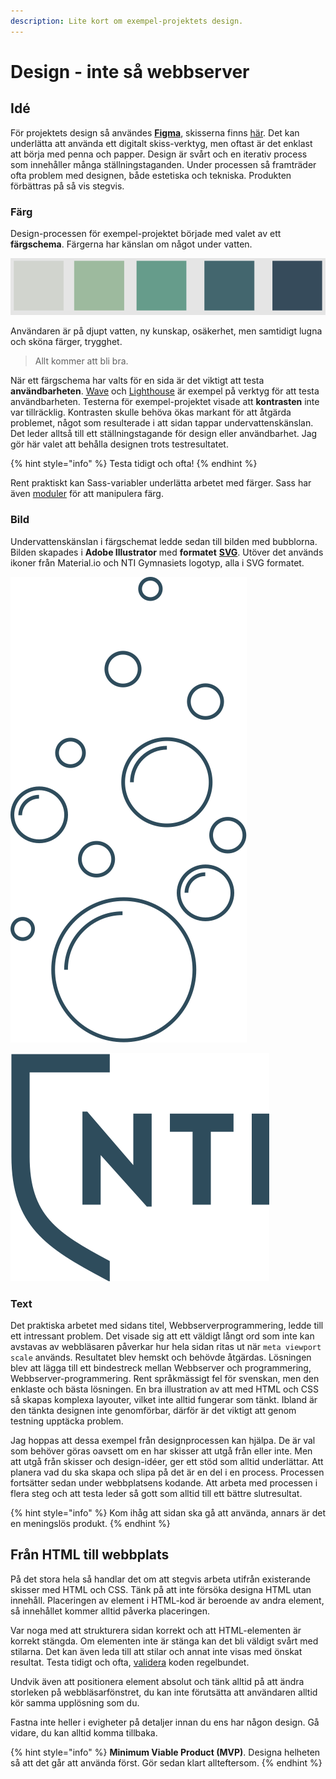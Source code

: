 ```yaml
---
description: Lite kort om exempel-projektets design.
---
```


# Design - inte så webbserver

## Idé

För projektets design så användes [**Figma**](https://www.figma.com/), skisserna finns [här](https://www.figma.com/file/tngmvFgOZ96E1xHm9Igr9o/Webbserver-node?node-id=0%3A1). Det kan underlätta att använda ett digitalt skiss-verktyg, men oftast är det enklast att börja med penna och papper. Design är svårt och en iterativ process som innehåller många ställningstaganden. Under processen så framträder ofta problem med designen, både estetiska och tekniska. Produkten förbättras på så vis stegvis.

### Färg

Design-processen för exempel-projektet började med valet av ett **färgschema**. Färgerna har känslan om något under vatten. 

![F&#xE4;rgschemat](../.gitbook/assets/figmacolors.png)

Användaren är på djupt vatten, ny kunskap, osäkerhet, men samtidigt lugna och sköna färger, trygghet. 

> Allt kommer att bli bra.

När ett färgschema har valts för en sida är det viktigt att testa **användbarheten**. [Wave](https://www.d.umn.edu/itss/training/online/wave/) och [Lighthouse](https://developers.google.com/web/tools/lighthouse) är exempel på verktyg för att testa användbarheten. Testerna för exempel-projektet visade att **kontrasten** inte var tillräcklig. Kontrasten skulle behöva ökas markant för att åtgärda problemet, något som resulterade i att sidan tappar undervattenskänslan. Det leder alltså till ett ställningstagande för design eller användbarhet. Jag gör här valet att behålla designen trots testresultatet. 

{% hint style="info" %}
Testa tidigt och ofta!
{% endhint %}

Rent praktiskt kan Sass-variabler underlätta arbetet med färger. Sass har även [moduler](https://sass-lang.com/documentation/modules/color) för att manipulera färg.

### Bild

Undervattenskänslan i färgschemat ledde sedan till bilden med bubblorna. Bilden skapades i **Adobe Illustrator** med **formatet** [**SVG**](https://developer.mozilla.org/en-US/docs/Web/SVG). Utöver det används ikoner från Material.io och NTI Gymnasiets logotyp, alla i SVG formatet.  

![Bubblor](../.gitbook/assets/bubbles-v2.svg)

![Ikon logo](../.gitbook/assets/nti_icon.svg)

### Text

Det praktiska arbetet med sidans titel, Webbserverprogrammering, ledde till ett intressant problem. Det visade sig att ett väldigt långt ord som inte kan avstavas av webbläsaren påverkar hur hela sidan ritas ut när  `meta viewport scale` används. Resultatet blev hemskt och behövde åtgärdas. Lösningen blev att lägga till ett bindestreck mellan Webbserver och programmering, Webbserver-programmering. Rent språkmässigt fel för svenskan, men den enklaste och bästa lösningen. En bra illustration av att med HTML och CSS så skapas komplexa layouter, vilket inte alltid fungerar som tänkt. Ibland är den tänkta designen inte genomförbar, därför är det viktigt att genom testning upptäcka problem.

Jag hoppas att dessa exempel från designprocessen kan hjälpa. De är val som behöver göras oavsett om en har skisser att utgå från eller inte. Men att utgå från skisser och design-idéer, ger ett stöd som alltid underlättar. Att planera vad du ska skapa och slipa på det är en del i en process. Processen fortsätter sedan under webbplatsens kodande. Att arbeta med processen i flera steg och att testa leder så gott som alltid till ett bättre slutresultat.

{% hint style="info" %}
Kom ihåg att sidan ska gå att använda, annars är det en meningslös produkt.
{% endhint %}

## Från HTML till webbplats

På det stora hela så handlar det om att stegvis arbeta utifrån existerande skisser med HTML och CSS. Tänk på att inte försöka designa HTML utan innehåll. Placeringen av element i HTML-kod är beroende av andra element, så innehållet kommer alltid påverka placeringen.

Var noga med att strukturera sidan korrekt och att HTML-elementen är korrekt stängda. Om elementen inte är stänga kan det bli väldigt svårt med stilarna. Det kan även leda till att stilar och annat inte visas med önskat resultat. Testa tidigt och ofta, [validera](https://validator.nu/) koden regelbundet.

Undvik även att positionera element absolut och tänk alltid på att ändra storleken på webbläsarfönstret, du kan inte förutsätta att användaren alltid kör samma upplösning som du.

Fastna inte heller i evigheter på detaljer innan du ens har någon design. Gå vidare, du kan alltid komma tillbaka.

{% hint style="info" %}
**Minimum Viable Product \(MVP\)**. Designa helheten så att det går att använda först. Gör sedan klart allteftersom.
{% endhint %}



